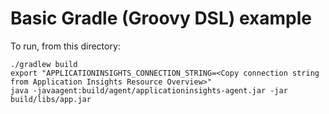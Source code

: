 # Basic Gradle (Groovy DSL) example

To run, from this directory:

```
./gradlew build
export "APPLICATIONINSIGHTS_CONNECTION_STRING=<Copy connection string from Application Insights Resource Overview>"
java -javaagent:build/agent/applicationinsights-agent.jar -jar build/libs/app.jar
```

